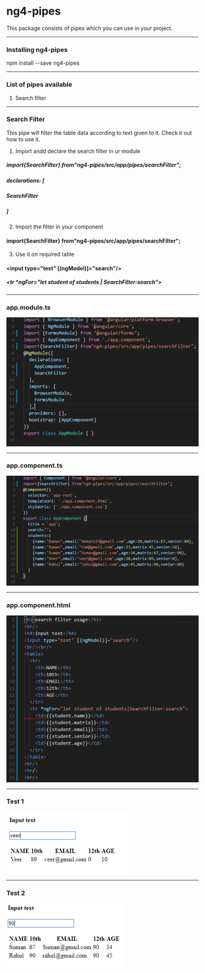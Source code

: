 # ng4-pipes
This package consists of pipes which you can use in your project.
***
### Installing ng4-pipes
npm install --save ng4-pipes
___
### List of pipes available 
1. Search filter

***
### Search Filter
This pipe will filter the table data according to text given to it. Check it out how to use it.

1. Import andd declare the search filter in ur module

##### import{SearchFilter} from"ng4-pipes/src/app/pipes/searchFilter";

##### declarations: [
#####   SearchFilter
##### ]

2. Import the filter in your component

#### import{SearchFilter} from"ng4-pipes/src/app/pipes/searchFilter";

3. Use it on required table

#### <input type="text" [(ngModel)]="search"/>

##### <tr *ngFor="let student of students | SearchFilter:search">

***
### app.module.ts 
![alt text](https://github.com/soniabehal/ng4-pipes/blob/master/images/module.PNG)
***
### app.component.ts
![alt text](https://github.com/soniabehal/ng4-pipes/blob/master/images/component.PNG)
***
### app.component.html
![alt text](https://github.com/soniabehal/ng4-pipes/blob/master/images/html.PNG)
***
### Test 1
![alt text](https://github.com/soniabehal/ng4-pipes/blob/master/images/test1.PNG)
***
### Test 2
![alt text](https://github.com/soniabehal/ng4-pipes/blob/master/images/test2.PNG)

